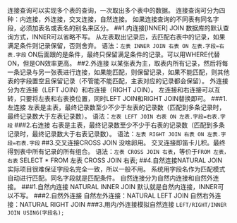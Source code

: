 连接查询可以实现多个表的查询，一次取出多个表中的数据。
连接查询可分为四种：内连接，外连接，交叉连接，自然连接。
如果连接查询的不同表有同名字段，必须加表名或表名的别名来区分。
##1.内连接[INNER] JOIN
数据库的默认查询方式，INNER可以省略不写。
从左表取出记录后，去匹配右表中的记录，如果满足条件则记录保留，否则舍弃。
语法：`左表 INNER JOIN 右表 ON 左表.字段=右表.字段`
ON后面跟的是条件，最终只保留满足条件的记录。可以用WHERE代替ON，但是ON效率更高。
##2.外连接
以某张表为主，取表内所有记录，然后将每一条记录与另一张表进行连接，如果能匹配，则保留记录，如果不能匹配，则其他表的字段置空且保留记录（不管能不能匹配，主表对应的记录都会保留）。
外连接分为左连接（LEFT JOIN）和右连接（RIGHT JOIN）。
左连接和右连接可以互转，只要将左表和右表换位置，同时LEFT JOIN和RIGHT JOIN替换即可。
###1.左连接
左表是主表，最终记录数至少不少于左表的记录数（匹配到多条记录时，最终记录数大于左表记录数）。
语法：`左表 LEFT JOIN 右表 ON 左表.字段=右表.字段`
###2.右连接
右表是主表，最终记录数至少不少于右表的记录数（匹配到多条记录时，最终记录数大于右表记录数）。
语法：`左表 RIGHT JOIN 右表 ON 左表.字段=右表.字段`
##3.交叉连接CROSS JOIN
没啥卵用。
交叉连接即笛卡儿积。最终得到表中所有记录的所有组合。
语法：`左表 CROSS JOIN 右表`，等价于`FROM 左表，右表`
SELECT * FROM 左表 CROSS JOIN 右表;
##4.自然连接NATURAL JOIN
实际项目很难保证字段名完全一致，所以一般不用。
系统用字段名作为匹配模式自动进行匹配。同名字段就是匹配条件。
自然连接分为自然内连接和自然外连接。
###1.自然内连接
NATURAL INNER JOIN
默认就是自然内连接，INNER可以不写。
###2.自然外连接
自然左外连接：NATURAL LEFT JOIN
自然右外连接：NATURAL RIGHT JOIN
###3.用内/外连接模拟自然连接
`LEFT/RIGHT/INNER JOIN USING(字段名);`